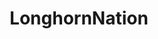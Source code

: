 ---
title: LonghornNation
crosslinks:
- CFB
- youtubefactsbot
- youtubot
- tmsbmeta
- UTAustin
- big12
- gameofthrones
- john_yukis_bots
- OhioStateFootball
- TxStateBobcats
- '2014'
- test
- bodyweightfitness
- NFL_Draft
- Fitness
- oneplus
- autotldr
- '2013'
- nba
- Liberal
---